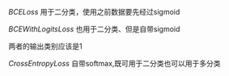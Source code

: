 
*BCELoss* 用于二分类，使用之前数据要先经过sigmoid

*BCEWithLogitsLoss* 也用于二分类、但是自带sigmoid

两者的输出类别应该是1

*CrossEntropyLoss* 自带softmax,既可用于二分类也可以用于多分类

